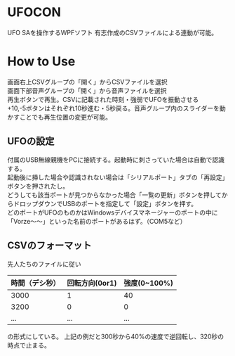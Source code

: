 # UFOCON
UFO SAを操作するWPFソフト
有志作成のCSVファイルによる連動が可能。

# How to Use
画面右上CSVグループの「開く」からCSVファイルを選択  
画面下部音声グループの「開く」から音声ファイルを選択  
再生ボタンで再生。CSVに記載された時刻・強弱でUFOを振動させる  
+10,-5ボタンはそれぞれ10秒進む・5秒戻る。音声グループ内のスライダーを動かすことでも再生位置の変更が可能。  

## UFOの設定
付属のUSB無線親機をPCに接続する。起動時に刺さっていた場合は自動で認識する。  
起動後に挿した場合や認識されない場合は「シリアルポート」タブの「再設定」ボタンを押されたし。  
どうしても該当ポートが見つからなかった場合「一覧の更新」ボタンを押してからドロップダウンでUSBのポートを指定して「設定」ボタンを押す。  
どのポートがUFOのものかはWindowsデバイスマネージャーのポートの中に「Vorze～～」といった名前のポートがあるはず。（COM5など）  

## CSVのフォーマット
先人たちのファイルに従い

時間（デシ秒）|回転方向(0or1)|強度(0~100%)
---|---|---
3000|1|40
3200|0|0
...|...|...

の形式にしている。
上記の例だと300秒から40%の速度で逆回転し、320秒の時点で止まる。
